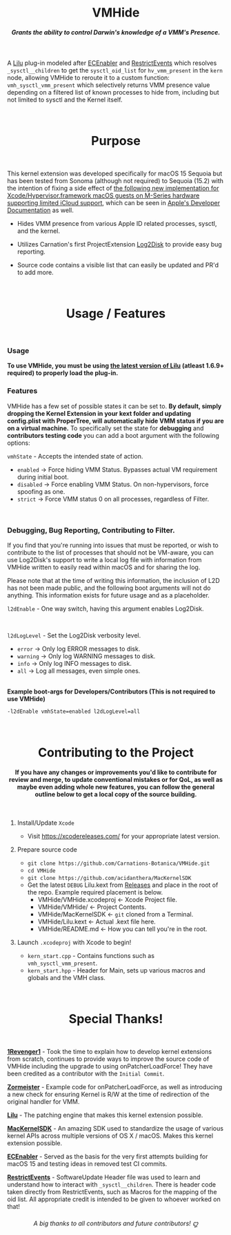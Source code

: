 <h1 align="center">VMHide</h1>

<h5 align="center">Grants the ability to control Darwin's knowledge of a VMM's Presence.</h5>
</br>

A [Lilu](https://github.com/acidanthera/Lilu) plug-in modeled after [ECEnabler](https://github.com/1Revenger1/ECEnabler) and [RestrictEvents](https://github.com/acidanthera/RestrictEvents/) which resolves ``_sysctl__children`` to get the ``sysctl_oid_list`` for ``hv_vmm_present`` in the ``kern`` node, allowing VMHide to reroute it to a custom function: ``vmh_sysctl_vmm_present`` which selectively returns VMM presence value depending on a filtered list of known processes to hide from, including but not limited to sysctl and the Kernel itself.

</br>
<h1 align="center">Purpose</h1>
</br>

This kernel extension was developed specifically for macOS 15 Sequoia but has been tested from Sonoma (although not required) to Sequoia (15.2) with the intention of fixing a side effect of [the following new implementation for Xcode/Hypervisor.framework macOS guests on M-Series hardware supporting limited iCloud support](https://support.apple.com/en-us/120468), which can be seen in [Apple's Developer Documentation](https://developer.apple.com/documentation/virtualization/using_icloud_with_macos_virtual_machines#4412628) as well.

- Hides VMM presence from various Apple ID related processes, sysctl, and the kernel.

- Utilizes Carnation's first ProjectExtension [Log2Disk](https://github.com/Carnations-Botanica/ProjectExtensions) to provide easy bug reporting.

- Source code contains a visible list that can easily be updated and PR'd to add more.

</br>
<h1 align="center">Usage / Features</h1>
</br>

### Usage

**To use VMHide, you must be using [the latest version of Lilu](https://github.com/acidanthera/Lilu/releases) (atleast 1.6.9+ required) to properly load the plug-in.**

### Features

VMHide has a few set of possible states it can be set to. **By default, simply dropping the Kernel Extension in your kext folder and updating config.plist with ProperTree, will automatically hide VMM status if you are on a virtual machine.** To specifically set the state for **debugging** and **contributors testing code** you can add a boot argument with the following options:

``vmhState`` - Accepts the intended state of action.

- ``enabled`` -> Force hiding VMM Status. Bypasses actual VM requirement during initial boot.
- ``disabled`` -> Force enabling VMM Status. On non-hypervisors, force spoofing as one.
- ``strict`` ->  Force VMM status 0 on all processes, regardless of Filter.

</br>

### Debugging, Bug Reporting, Contributing to Filter.

If you find that you're running into issues that must be reported, or wish to contribute to the list of processes that should not be VM-aware, you can use Log2Disk's support to write a local log file with information from VMHide written to easily read within macOS and for sharing the log. 

Please note that at the time of writing this information, the inclusion of L2D has not been made public, and the following boot arguments will not do anything. This information exists for future usage and as a placeholder.

``l2dEnable`` - One way switch, having this argument enables Log2Disk. 

</br>

``l2dLogLevel`` - Set the Log2Disk verbosity level.

- ``error`` -> Only log ERROR messages to disk.
- ``warning`` -> Only log WARNING messages to disk.
- ``info`` -> Only log INFO messages to disk.
- ``all`` -> Log all messages, even simple ones.

</br>
<b>Example boot-args for Developers/Contributors (This is not required to use VMHide)</b>

```bash
-l2dEnable vmhState=enabled l2dLogLevel=all
```

</br>
<h1 align="center">Contributing to the Project</h1>

<h4 align="center">If you have any changes or improvements you'd like to contribute for review and merge, to update conventional mistakes or for QoL, as well as maybe even adding whole new features, you can follow the general outline below to get a local copy of the source building.</h4>

</br>

1. Install/Update ``Xcode``
    - Visit https://xcodereleases.com/ for your appropriate latest version.

2. Prepare source code
    - ``git clone https://github.com/Carnations-Botanica/VMHide.git``
    - ``cd VMHide``
    - ``git clone https://github.com/acidanthera/MacKernelSDK``
    - Get the latest ``DEBUG`` Lilu.kext from [Releases](https://github.com/acidanthera/Lilu/releases) and place in the root of the repo. Example required placement is below.
        - VMHide/VMHide.xcodeproj <- Xcode Project file.
        - VMHide/VMHide/ <- Project Contents.
        - VMHide/MacKernelSDK <- ``git`` cloned from a Terminal.
        - VMHide/Lilu.kext <- Actual .kext file here.
        - VMHide/README.md <- How you can tell you're in the root.

3. Launch ``.xcodeproj`` with Xcode to begin!
    - ``kern_start.cpp`` - Contains functions such as ``vmh_sysctl_vmm_present``.
    - ``kern_start.hpp`` - Header for Main, sets up various macros and globals and the VMH class.

<br>
<h1 align="center">Special Thanks!</h1>
<br>

[<b>1Revenger1</b>](https://github.com/1revenger1) - Took the time to explain how to develop kernel extensions from scratch, continues to provide ways to improve the source code of VMHide including the upgrade to using onPatcherLoadForce! They have been credited as a contributor with the ``Initial Commit``.

[<b>Zormeister</b>](https://github.com/Zormeister) - Example code for onPatcherLoadForce, as well as introducing a new check for ensuring Kernel is R/W at the time of redirection of the original handler for VMM.

[<b>Lilu</b>](https://github.com/acidanthera/Lilu) - The patching engine that makes this kernel extension possible.

[<b>MacKernelSDK</b>](https://github.com/acidanthera/MacKernelSDK) - An amazing SDK used to standardize the usage of various kernel APIs across multiple versions of OS X / macOS. Makes this kernel extension possible.

[<b>ECEnabler</b>](https://github.com/1Revenger1/ECEnabler) - Served as the basis for the very first attempts building for macOS 15 and testing ideas in removed test CI commits.

[<b>RestrictEvents</b>](https://github.com/acidanthera/RestrictEvents/) - SoftwareUpdate Header file was used to learn and understand how to interact with ``_sysctl__children``. There is header code taken directly from RestrictEvents, such as Macros for the mapping of the oid list. All appropriate credit is intended to be given to whoever worked on that!

<h6 align="center">A big thanks to all contributors and future contributors! ꩓</h6>
